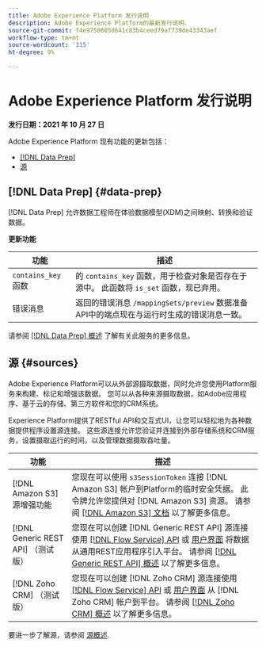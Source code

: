 ```yaml
---
title: Adobe Experience Platform 发行说明
description: Adobe Experience Platform的最新发行说明。
source-git-commit: f4e9750685d641c83b4ceed79af739de43343aef
workflow-type: tm+mt
source-wordcount: '315'
ht-degree: 9%

---
```


# Adobe Experience Platform 发行说明

**发行日期：2021 年 10 月 27 日**

Adobe Experience Platform 现有功能的更新包括：

- [[!DNL Data Prep]](#data-prep)
- [源](#sources)

## [!DNL Data Prep] {#data-prep}

[!DNL Data Prep] 允许数据工程师在体验数据模型(XDM)之间映射、转换和验证数据。

**更新功能**

| 功能 | 描述 |
| --- | --- |
| `contains_key` 函数 | 的 `contains_key` 函数，用于检查对象是否存在于源中。 此函数将 `is_set` 函数，现已弃用。 |
| 错误消息 | 返回的错误消息 `/mappingSets/preview` 数据准备API中的端点现在与运行时生成的错误消息一致。 |

请参阅 [[!DNL Data Prep] 概述](../../data-prep/home.md) 了解有关此服务的更多信息。

## 源 {#sources}

Adobe Experience Platform可以从外部源摄取数据，同时允许您使用Platform服务来构建、标记和增强该数据。 您可以从各种来源摄取数据，如Adobe应用程序、基于云的存储、第三方软件和您的CRM系统。

Experience Platform提供了RESTful API和交互式UI，让您可以轻松地为各种数据提供程序设置源连接。 这些源连接允许您验证并连接到外部存储系统和CRM服务，设置摄取运行的时间，以及管理数据摄取吞吐量。

| 功能 | 描述 |
| --- | --- |
| [!DNL Amazon S3] 源增强功能 | 您现在可以使用 `s3SessionToken` 连接 [!DNL Amazon S3] 帐户到Platform的临时安全凭据。 此令牌允许您提供对 [!DNL Amazon S3] 资源。 请参阅 [[!DNL Amazon S3] 文档](../../sources/connectors/cloud-storage/s3.md#prerequisites) 以了解更多信息。 |
| [!DNL Generic REST API] （测试版） | 您现在可以创建 [!DNL Generic REST API] 源连接使用 [[!DNL Flow Service] API](../../sources/tutorials/api/create/protocols/generic-rest.md) 或 [用户界面](../../sources/tutorials/ui/create/protocols/generic-rest.md) 将数据从通用REST应用程序引入平台。 请参阅 [[!DNL Generic REST API] 概述](../../sources/connectors/protocols/generic-rest.md) 以了解更多信息。 |
| [!DNL Zoho CRM] （测试版） | 您现在可以创建 [!DNL Zoho CRM] 源连接使用 [[!DNL Flow Service] API](../../sources/tutorials/api/create/crm/zoho.md) 或 [用户界面](../../sources/tutorials/ui/create/crm/zoho.md) 从 [!DNL Zoho CRM] 帐户到平台。 请参阅 [[!DNL Zoho CRM] 概述](../../sources/connectors/crm/zoho.md) 以了解更多信息。 |

要进一步了解源，请参阅 [源概述](../../sources/home.md).
